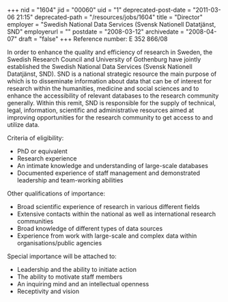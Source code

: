 +++
nid = "1604"
jid = "00060"
uid = "1"
deprecated-post-date = "2011-03-06 21:15"
deprecated-path = "/resources/jobs/1604"
title = "Director"
employer = "Swedish National Data Services (Svensk Nationell Datatjänst, SND"
employerurl = ""
postdate = "2008-03-12"
archivedate = "2008-04-07"
draft = "false"
+++
Reference number: E 352 866/08

In order to enhance the quality and efficiency of research in Sweden,
the Swedish Research Council and University of Gothenburg have jointly
established the Swedish National Data Services (Svensk Nationell
Datatjänst, SND). SND is a national strategic resource the main purpose
of which is to disseminate information about data that can be of
interest for research within the humanities, medicine and social
sciences and to enhance the accessibility of relevant databases to the
research community generally. Within this remit, SND is responsible for
the supply of technical, legal, information, scientific and
administrative resources aimed at improving opportunities for the
research community to get access to and utilize data.
  
Criteria of eligibility:

-   PhD or equivalent
-   Research experience
-   An intimate knowledge and understanding of large-scale databases
-   Documented experience of staff management and demonstrated
    leadership and team-working abilities

Other qualifications of importance:

-   Broad scientific experience of research in various different fields
-   Extensive contacts within the national as well as international
    research communities
-   Broad knowledge of different types of data sources
-   Experience from work with large-scale and complex data within
    organisations/public agencies

Special importance will be attached to:

-   Leadership and the ability to initiate action
-   The ability to motivate staff members
-   An inquiring mind and an intellectual openness
-   Receptivity and vision
